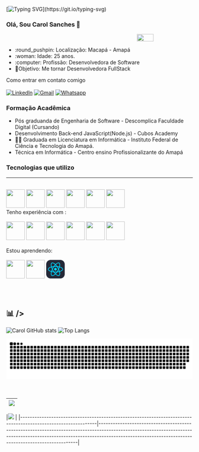 
[![Typing SVG](https://readme-typing-svg.herokuapp.com/?color=00FFFF&size=40&center=true&vCenter=true&width=1000&lines=Bem+vindos!+Welcome!)](https://git.io/typing-svg)

###  Olá, Sou Carol Sanches 👋
  <img src="https://static.vecteezy.com/system/resources/previews/019/153/003/original/3d-minimal-programming-icon-coding-screen-web-development-concept-laptop-with-a-coding-screen-and-a-coding-icon-3d-illustration-png.png" width="30%" height="30%" align="right">
  <ul style="margin-top: 50px">
    <li> :round_pushpin: Localização: Macapá - Amapá</li>
    <li> :woman: Idade: 25 anos.</li>
    <li> :computer: Profissão: Desenvolvedora de Software</li>
    <li> 🎯Objetivo: Me tornar Desenvolvedora FullStack</li>
    
  </ul>

Como entrar em contato comigo <br> <br>
[![Linkedln](https://img.shields.io/badge/LinkedIn-0077B5?style=for-the-badge&logo=linkedin&logoColor=white)](https://www.linkedin.com/in/carol-sanches-878391185/)
[![Gmail](https://img.shields.io/badge/Gmail-D14836?style=for-the-badge&logo=gmail&logoColor=white)](mailto:carolmosilva34@gmail.com)
[![Whatsapp](https://img.shields.io/badge/WhatsApp-25D366?style=for-the-badge&logo=whatsapp&logoColor=white)](https://wa.me/qr/QKM33WTJHOH4G1)
 ### Formação Acadêmica
 * Pós graduanda de Engenharia de Software - Descomplica Faculdade Digital (Cursando)
 * Desenvolvimento Back-end JavaScript(Node.js) - Cubos Academy 
 * 👩‍💻 Graduada em Licenciatura em Informática - Instituto Federal de Ciência e Tecnologia do Amapá.
 * Técnica em Informática - Centro ensino Profissionalizante do Amapá
 ### Tecnologias que utilizo
 <hr>
 <div style = "display:inline_block"><br>
 <img src="https://cdn.jsdelivr.net/gh/devicons/devicon/icons/html5/html5-original-wordmark.svg" width="50px" height="50px"/>
 <img src="https://cdn.jsdelivr.net/gh/devicons/devicon/icons/css3/css3-plain-wordmark.svg" width="50px" height="50px"/>
 <img src="https://cdn.jsdelivr.net/gh/devicons/devicon/icons/javascript/javascript-original.svg" width="50px" height="50px"/>
 <img src="https://cdn.jsdelivr.net/gh/devicons/devicon@latest/icons/nodejs/nodejs-plain-wordmark.svg" width="50px" height="50px"/>
 <img src="https://cdn.jsdelivr.net/gh/devicons/devicon/icons/postgresql/postgresql-original-wordmark.svg" width="50px" height="50px" />
 <img src="https://cdn.jsdelivr.net/gh/devicons/devicon/icons/npm/npm-original-wordmark.svg" width="50px" height="50px" />
 <br>
 Tenho experiência com :
  <div style = "display:inline_block"><br>
 <img src="https://user-images.githubusercontent.com/25181517/192108374-8da61ba1-99ec-41d7-80b8-fb2f7c0a4948.png" width="50px" height="50px" />
 <img src="https://cdn.jsdelivr.net/gh/devicons/devicon/icons/git/git-plain-wordmark.svg" width="50px" height="50px" />
<img src="https://user-images.githubusercontent.com/25181517/192108890-200809d1-439c-4e23-90d3-b090cf9a4eea.png" width="50px" height="50px" />
<img src="https://cdn.jsdelivr.net/gh/devicons/devicon/icons/vscode/vscode-original-wordmark.svg" width="50px" height="50px" />
<img src="https://user-images.githubusercontent.com/25181517/189715289-df3ee512-6eca-463f-a0f4-c10d94a06b2f.png"  width="50px" height="50px" />
    <img src="https://user-images.githubusercontent.com/25181517/192107858-fe19f043-c502-4009-8c47-476fc89718ad.png"  width="50px" height="50px" />
    <br><br>
    Estou aprendendo: <br><br>
<img src="https://user-images.githubusercontent.com/25181517/117201156-9a724800-adec-11eb-9a9d-3cd0f67da4bc.png" width="50px" height="50px" />
<img src= "https://user-images.githubusercontent.com/25181517/183423507-c056a6f9-1ba8-4312-a350-19bcbc5a8697.png" width="50px" height="50px" />
<img src="https://github.com/tandpfun/skill-icons/blob/main/icons/React-Dark.svg" width="50px" height="50px" />

<br> <br>

## 📊 /> 
    
![Carol GitHub stats](https://github-readme-stats.vercel.app/api?username=CarolinaSanches24&show_icons=true&theme=radical)   ![Top Langs](https://github-readme-stats.vercel.app/api/top-langs/?username=CarolinaSanches24&layout=compact)

</div>


  <div align="left">
<img src="https://raw.githubusercontent.com/nahug07/nahug07/output/snake.svg" alt="Snake animation" />
<br/>
<br/>
<br/>


| ![](http://github-profile-summary-cards.vercel.app/api/cards/profile-details?username=CarolinaSanches24&theme=darcula) | 
|--------------------------------------------------------------------------------------------------------------|



|![](http://github-profile-summary-cards.vercel.app/api/cards/productive-time?username=CarolinaSanches24&theme=darcula&utcOffset=-3) | 
|--------------------------------------------------------------------------------------------------------------|---------------------------------------------------------------------------------------------------------------------------------------------------------------------------------------------------------------------------------|

</div> 
